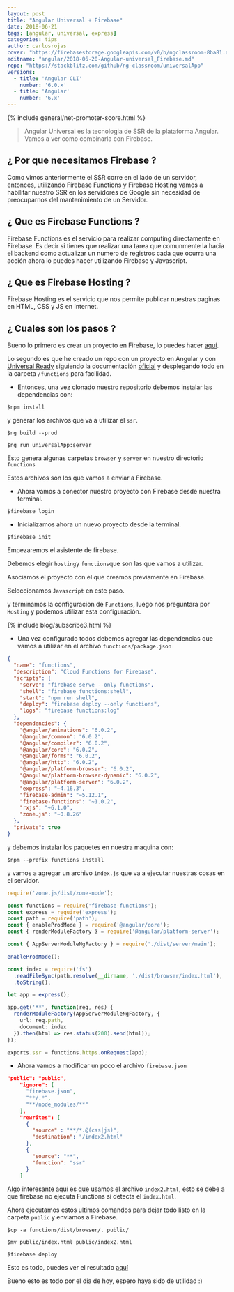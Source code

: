 ```yaml
---
layout: post
title: "Angular Universal + Firebase"
date: 2018-06-21
tags: [angular, universal, express]
categories: tips
author: carlosrojas
cover: "https://firebasestorage.googleapis.com/v0/b/ngclassroom-8ba81.appspot.com/o/posts%2F2018-06-13-Angular-universal_Firebase%2FAngularFirebase.png?alt=media&token=f49c5c91-caa0-4ba2-9c3c-15ef7bd4ff9d"
editname: "angular/2018-06-20-Angular-universal_Firebase.md"
repo: "https://stackblitz.com/github/ng-classroom/universalApp"
versions:
  - title: 'Angular CLI'
    number: '6.0.x'
  - title: 'Angular'
    number: '6.x'
---
```


<amp-img width="1024" height="512" layout="responsive" src="https://firebasestorage.googleapis.com/v0/b/ngclassroom-8ba81.appspot.com/o/posts%2F2018-06-13-Angular-universal_Firebase%2FAngularFirebase.png?alt=media&token=f49c5c91-caa0-4ba2-9c3c-15ef7bd4ff9d"></amp-img>

{% include general/net-promoter-score.html %} 

> Angular Universal es la tecnologia de SSR de la plataforma Angular. Vamos a ver como combinarla con Firebase.

<!--summary-->

## ¿ Por que necesitamos Firebase ?

Como vimos anteriormente el SSR corre en el lado de un servidor, entonces, utilizando Firebase Functions y Firebase Hosting vamos a habilitar nuestro SSR en los servidores de Google sin necesidad de preocuparnos del mantenimiento de un Servidor.

## ¿ Que es Firebase Functions ?

Firebase Functions es el servicio para realizar computing directamente en Firebase. Es decir si tienes que realizar una tarea que comunmente la hacia el backend como actualizar un numero de registros cada que ocurra una acción ahora lo puedes hacer utilizando Firebase y Javascript.

## ¿ Que es Firebase Hosting ?

Firebase Hosting es el servicio que nos permite publicar nuestras paginas en HTML, CSS y JS en Internet.

## ¿ Cuales son los pasos ?

Bueno lo primero es crear un proyecto en Firebase, lo puedes hacer [aquí](http://firebase.google.com/).

<amp-img width="600" height="648" layout="responsive" src="https://firebasestorage.googleapis.com/v0/b/ngclassroom-8ba81.appspot.com/o/posts%2F2018-06-20-Angular-universal_Firebase%2FCaptura%20de%20pantalla%202018-06-20%20a%20la(s)%206.38.44%20a.%20m..png?alt=media&token=1a2f1af9-567f-4bd5-a96d-eb37b189071e"></amp-img>

Lo segundo es que he creado un repo con un proyecto en Angular y con [Universal Ready](https://github.com/ion-book/universalApp) siguiendo la documentación [oficial](https://angular.io/guide/universal) y desplegando todo en la carpeta `/functions` para facilidad.

- Entonces, una vez clonado nuestro repositorio debemos instalar las dependencias con:

````
$npm install
````

y generar los archivos que va a utilizar el `ssr`.

````
$ng build --prod
````
````
$ng run universalApp:server
````

Esto genera algunas carpetas `browser` y `server` en nuestro directorio `functions`

Estos archivos son los que vamos a enviar a Firebase.

- Ahora vamos a conector nuestro proyecto con Firebase desde nuestra terminal.

````
$firebase login
````

- Inicializamos ahora un nuevo proyecto desde la terminal.

````
$firebase init
````

Empezaremos el asistente de firebase.

<amp-img width="900" height="354" layout="responsive" src="https://firebasestorage.googleapis.com/v0/b/ngclassroom-8ba81.appspot.com/o/posts%2F2018-06-20-Angular-universal_Firebase%2FCaptura%20de%20pantalla%202018-06-20%20a%20la(s)%206.42.00%20a.%20m..png?alt=media&token=e37f731a-49e2-4ac5-bb79-4ff8fd97b552"></amp-img>

Debemos elegir `hosting`y `functions`que son las que vamos a utilizar.

<amp-img width="900" height="331" layout="responsive" src="https://firebasestorage.googleapis.com/v0/b/ngclassroom-8ba81.appspot.com/o/posts%2F2018-06-20-Angular-universal_Firebase%2FCaptura%20de%20pantalla%202018-06-20%20a%20la(s)%206.42.18%20a.%20m..png?alt=media&token=69d28a2b-4edf-4107-ac6d-57a4807ddb5e"></amp-img>

Asociamos el proyecto con el que creamos previamente en Firebase.

<amp-img width="900" height="216" layout="responsive" src="https://firebasestorage.googleapis.com/v0/b/ngclassroom-8ba81.appspot.com/o/posts%2F2018-06-20-Angular-universal_Firebase%2FCaptura%20de%20pantalla%202018-06-20%20a%20la(s)%206.42.58%20a.%20m..png?alt=media&token=fdd277d6-eb6c-4910-b2ae-8fe6cd243b7b"></amp-img>

Seleccionamos `Javascript` en este paso.

<amp-img width="900" height="248" layout="responsive" src="https://firebasestorage.googleapis.com/v0/b/ngclassroom-8ba81.appspot.com/o/posts%2F2018-06-20-Angular-universal_Firebase%2FCaptura%20de%20pantalla%202018-06-20%20a%20la(s)%206.43.29%20a.%20m..png?alt=media&token=967b51ae-520b-4c7f-8cd4-66fa393c4bb6"></amp-img>

y terminamos la configuracion de `Functions`, luego nos preguntara por `Hosting` y podemos utilizar esta configuración.

{% include blog/subscribe3.html %}

<amp-img width="900" height="309" layout="responsive" src="https://firebasestorage.googleapis.com/v0/b/ngclassroom-8ba81.appspot.com/o/posts%2F2018-06-20-Angular-universal_Firebase%2FCaptura%20de%20pantalla%202018-06-20%20a%20la(s)%206.43.59%20a.%20m..png?alt=media&token=7e2c0764-6fa9-4876-a389-16f0fd35f527"></amp-img>

- Una vez configurado todos debemos agregar las dependencias que vamos a utilizar en el archivo `functions/package.json`

```json
{
  "name": "functions",
  "description": "Cloud Functions for Firebase",
  "scripts": {
    "serve": "firebase serve --only functions",
    "shell": "firebase functions:shell",
    "start": "npm run shell",
    "deploy": "firebase deploy --only functions",
    "logs": "firebase functions:log"
  },
  "dependencies": {
    "@angular/animations": "6.0.2",
    "@angular/common": "6.0.2",
    "@angular/compiler": "6.0.2",
    "@angular/core": "6.0.2",
    "@angular/forms": "6.0.2",
    "@angular/http": "6.0.2",
    "@angular/platform-browser": "6.0.2",
    "@angular/platform-browser-dynamic": "6.0.2",
    "@angular/platform-server": "6.0.2",
    "express": "~4.16.3",
    "firebase-admin": "~5.12.1",
    "firebase-functions": "~1.0.2",
    "rxjs": "~6.1.0",
    "zone.js": "~0.8.26"
  },
  "private": true
}
```

y debemos instalar los paquetes en nuestra maquina con:

````
$npm --prefix functions install
````
y vamos a agregar un archivo `index.js` que va a ejecutar nuestras cosas en el servidor.

```ts
require('zone.js/dist/zone-node');

const functions = require('firebase-functions');
const express = require('express');
const path = require('path');
const { enableProdMode } = require('@angular/core');
const { renderModuleFactory } = require('@angular/platform-server');

const { AppServerModuleNgFactory } = require('./dist/server/main');

enableProdMode();

const index = require('fs')
  .readFileSync(path.resolve(__dirname, './dist/browser/index.html'), 'utf8')
  .toString();

let app = express();

app.get('**', function(req, res) {
  renderModuleFactory(AppServerModuleNgFactory, {
    url: req.path,
    document: index
  }).then(html => res.status(200).send(html));
});

exports.ssr = functions.https.onRequest(app);
```

- Ahora vamos a modificar un poco el archivo `firebase.json`

```json
"public": "public",
    "ignore": [
      "firebase.json",
      "**/.*",
      "**/node_modules/**"
    ],
    "rewrites": [
      {
        "source" : "**/*.@(css|js)",
        "destination": "/index2.html"
      },
      {
        "source": "**",
        "function": "ssr"
      }
    ]
```

Algo interesante aquí es que usamos el archivo `index2.html`, esto se debe a que firebase no ejecuta Functions si detecta el `index.html`.

Ahora ejecutamos estos ultimos comandos para dejar todo listo en la carpeta `public` y enviamos a Firebase.

````
$cp -a functions/dist/browser/. public/
````

````
$mv public/index.html public/index2.html
````

````
$firebase deploy
````

Esto es todo, puedes ver el resultado [aquí](https://universalapp-dcdf0.firebaseapp.com/index2.html)

Bueno esto es todo por el dia de hoy, espero haya sido de utilidad :)



